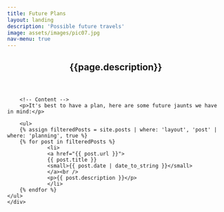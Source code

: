 ```yaml
---
title: Future Plans
layout: landing
description: 'Possible future travels'
image: assets/images/pic07.jpg
nav-menu: true
---
```



<!-- Main -->
<div id="main" class="alt">

<!-- One -->
<section id="one">
	<div class="inner">
		<header class="major">
			<h1>{{page.description}}</h1>
		</header>

		<!-- Content -->
		<p>It's best to have a plan, here are some future jaunts we have in mind:</p>
		
		<ul>
		{% assign filteredPosts = site.posts | where: 'layout', 'post' | where: 'planning', true %}
		{% for post in filteredPosts %}
				 <li>
				 <a href="{{ post.url }}">
				 {{ post.title }}
				 <small>{{ post.date | date_to_string }}</small>
				 </a><br />
				 <p>{{ post.description }}</p>
				 </li>
		{% endfor %}	
	</ul>
	</div>
</section>

</div>
